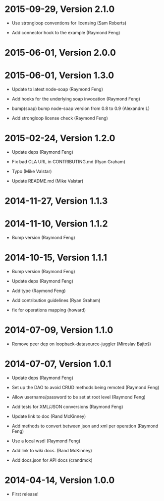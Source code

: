 2015-09-29, Version 2.1.0
=========================

 * Use strongloop conventions for licensing (Sam Roberts)

 * Add connector hook to the example (Raymond Feng)


2015-06-01, Version 2.0.0
=========================



2015-06-01, Version 1.3.0
=========================

 * Update to latest node-soap (Raymond Feng)

 * Add hooks for the underlying soap invocation (Raymond Feng)

 * bump(soap) bump node-soap version from 0.8 to 0.9 (Alexandre L)

 * Add strongloop license check (Raymond Feng)


2015-02-24, Version 1.2.0
=========================

 * Update deps (Raymond Feng)

 * Fix bad CLA URL in CONTRIBUTING.md (Ryan Graham)

 * Typo (Mike Valstar)

 * Update README.md (Mike Valstar)


2014-11-27, Version 1.1.3
=========================



2014-11-10, Version 1.1.2
=========================

 * Bump version (Raymond Feng)


2014-10-15, Version 1.1.1
=========================

 * Bump version (Raymond Feng)

 * Update deps (Raymond Feng)

 * Add type (Raymond Feng)

 * Add contribution guidelines (Ryan Graham)

 * fix for operations mapping (howard)


2014-07-09, Version 1.1.0
=========================

 * Remove peer dep on loopback-datasource-juggler (Miroslav Bajtoš)


2014-07-07, Version 1.0.1
=========================

 * Update deps (Raymond Feng)

 * Set up the DAO to avoid CRUD methods being remoted (Raymond Feng)

 * Allow username/password to be set at root level (Raymond Feng)

 * Add tests for XML/JSON conversions (Raymond Feng)

 * Update link to doc (Rand McKinney)

 * Add methods to convert between json and xml per operation (Raymond Feng)

 * Use a local wsdl (Raymond Feng)

 * Add link to wiki docs. (Rand McKinney)

 * Add docs.json for API docs (crandmck)


2014-04-14, Version 1.0.0
=========================

 * First release!

